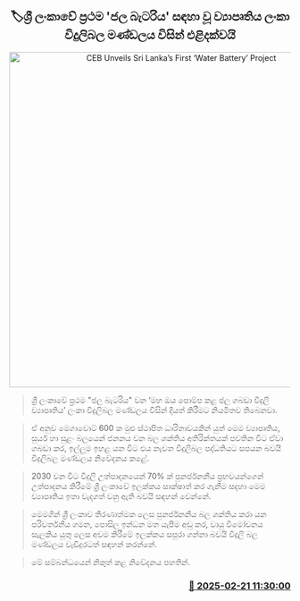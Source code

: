 <p align='center'><b><h2 align='center' title='CEB Unveils Sri Lanka’s First ‘Water Battery’ Project'>🏷ශ්‍රී ලංකාවේ ප්‍රථම 'ජල බැටරිය' සඳහා වූ ව්‍යාපෘතිය ලංකා විදුලිබල මණ්ඩලය විසින් එළිදක්වයි</h2></b></p>
<p align='center'><img src='https://helakuru.sgp1.cdn.digitaloceanspaces.com/esana/images/lib/electricity01.png' width='600' alt='CEB Unveils Sri Lanka’s First ‘Water Battery’ Project'></p>

> ශ්‍රී ලංකාවේ ප්‍රථම "ජල බැටරිය" වන ‘මහ ඔය පොම්ප කළ ජල ගබඩා විදුලි ව්‍යාපෘතිය’ ලංකා විදුලිබල මණ්ඩලය විසින් දියත් කිරීමට නියමිතව තිබෙනවා.

> ඒ අනුව මෙගාවොට් 600 ක මුළු ස්ථාපිත ධාරිතාවයකින් යුත් මෙම ව්‍යාපෘතිය, සුර්ය හා සුළං බලයෙන් ජනනය වන බල ශක්තිය අතිරික්තයක් පවතින විට ඒවා ගබඩා කර, ඉල්ලුම ඉහළ යන විට එය නැවත විදුලිබල පද්ධතියට සපයන බවයි විදුලිබල මණ්ඩලය නිවේදනය කළේ.

> 2030 වන විට විදුලි උත්පාදනයෙන් 70% ක් පුනර්ජනනීය ප්‍රභවයන්ගෙන් උත්පාදනය කිරීමේ ශ්‍රී ලංකාවේ ඉලක්කය සාක්ෂාත් කර ගැනීම සදහා මෙම ව්‍යාපෘතිය ඉතා වැදගත් වනු ඇති බවයි සඳහන් වෙන්නේ.

> මෙමගින් ශ්‍රී ලංකාව තීරණාත්මක ලෙස පුනර්ජනනීය බල ශක්තිය කරා යන පරිවර්තනීය ගමන, පොසිල ඉන්ධන මත යැපීම අඩු කර, වායු විමෝචනය සැලකිය යුතු ලෙස අවම කිරීමේ ඉලක්කය සපුරා ගන්නා බවයි විදුලි බල මණ්ඩලය වැඩිදුරටත් සඳහන් කරන්නේ.

> මේ සම්බන්ධයෙන් නිකුත් කළ නිවේදනය පහතින්. 



<h3 align='right'><a href='https://www.helakuru.lk/esana/p/107691/'>📅 2025-02-21 11:30:00</a></h3>
